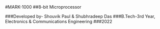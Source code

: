 #MARK-1000
##8-bit Microprocessor

###Developed by- Shouvik Paul & Shubhradeep Das
###B.Tech-3rd Year, Electronics & Communications Engineering
###2022